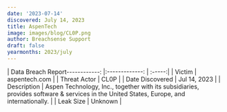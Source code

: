 ```yaml
---
date: '2023-07-14'
discovered: July 14, 2023
title: AspenTech
image: images/blog/CL0P.png
author: Breachsense Support
draft: false
yearmonths: 2023/july
---
```


| Data Breach Report------------:     |:-------------:    | :-----:|
| Victim      | aspentech.com      | 
| Threat Actor      | CL0P      | 
| Date Discovered      | Jul 14, 2023      | 
| Description      | Aspen Technology, Inc., together with its subsidiaries, provides software & services in the United States, Europe, and internationally.      | 
| Leak Size      | Unknown      | 

